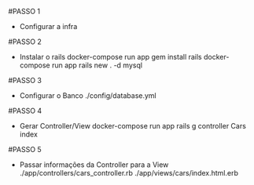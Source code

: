 #PASSO 1
  - Configurar a infra

#PASSO 2
  - Instalar o rails
    docker-compose run app gem install rails
    docker-compose run app rails new . -d mysql

#PASSO 3
  - Configurar o Banco
    ./config/database.yml

#PASSO 4
  - Gerar Controller/View
    docker-compose run app rails g controller Cars index

#PASSO 5
  - Passar informações da Controller para a View
    ./app/controllers/cars_controller.rb
    ./app/views/cars/index.html.erb
